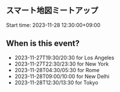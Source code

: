 ## スマート地図ミートアップ
Start time: 2023-11-28 12:30:00+09:00

## When is this event?

- 2023-11-27T19:30/20:30 for Los Angeles
- 2023-11-27T22:30/23:30 for New York
- 2023-11-28T04:30/05:30 for Rome
- 2023-11-28T09:00/10:00 for New Delhi
- 2023-11-28T12:30/13:30 for Tokyo

